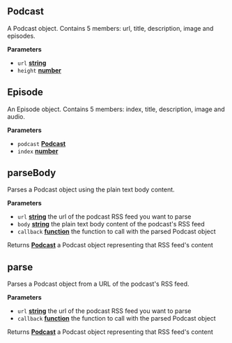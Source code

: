 <!-- Generated by documentation.js. Update this documentation by updating the source code. -->

## Podcast

A Podcast object. Contains 5 members: url, title, description, image and episodes.

**Parameters**

-   `url` **[string](https://developer.mozilla.org/en-US/docs/Web/JavaScript/Reference/Global_Objects/String)** 
-   `height` **[number](https://developer.mozilla.org/en-US/docs/Web/JavaScript/Reference/Global_Objects/Number)** 

## Episode

An Episode object. Contains 5 members: index, title, description, image and audio.

**Parameters**

-   `podcast` **[Podcast](#podcast)** 
-   `index` **[number](https://developer.mozilla.org/en-US/docs/Web/JavaScript/Reference/Global_Objects/Number)** 

## parseBody

Parses a Podcast object using the plain text body content.

**Parameters**

-   `url` **[string](https://developer.mozilla.org/en-US/docs/Web/JavaScript/Reference/Global_Objects/String)** the url of the podcast RSS feed you want to parse
-   `body` **[string](https://developer.mozilla.org/en-US/docs/Web/JavaScript/Reference/Global_Objects/String)** the plain text body content of the podcast's RSS feed
-   `callback` **[function](https://developer.mozilla.org/en-US/docs/Web/JavaScript/Reference/Statements/function)** the function to call with the parsed Podcast object

Returns **[Podcast](#podcast)** a Podcast object representing that RSS feed's content

## parse

Parses a Podcast object from a URL of the podcast's RSS feed.

**Parameters**

-   `url` **[string](https://developer.mozilla.org/en-US/docs/Web/JavaScript/Reference/Global_Objects/String)** the url of the podcast RSS feed you want to parse
-   `callback` **[function](https://developer.mozilla.org/en-US/docs/Web/JavaScript/Reference/Statements/function)** the function to call with the parsed Podcast object

Returns **[Podcast](#podcast)** a Podcast object representing that RSS feed's content
